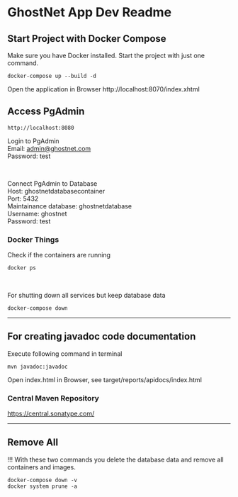 # GhostNet App Dev Readme

## Start Project with Docker Compose
Make sure you have Docker installed.
Start the project with just one command.
```
docker-compose up --build -d
```

Open the application in Browser
http://localhost:8070/index.xhtml

## Access PgAdmin
```
http://localhost:8080
```
Login to PgAdmin <br>
Email: admin@ghostnet.com <br>
Password: test <br>

<br>

Connect PgAdmin to Database <br>
Host: ghostnetdatabasecontainer <br>
Port: 5432 <br>
Maintainance database: ghostnetdatabase <br>
Username: ghostnet <br>
Password: test <br>

### Docker Things
Check if the containers are running
```bash
docker ps
```

<br>

For shutting down all services but keep database data
```
docker-compose down
```

---

## For creating javadoc code documentation
Execute following command in terminal
```
mvn javadoc:javadoc
```
Open index.html in Browser, see target/reports/apidocs/index.html

### Central Maven Repository
https://central.sonatype.com/

---

## Remove All
!!! With these two commands you delete the database data and remove all containers and images.
```
docker-compose down -v
docker system prune -a
```








